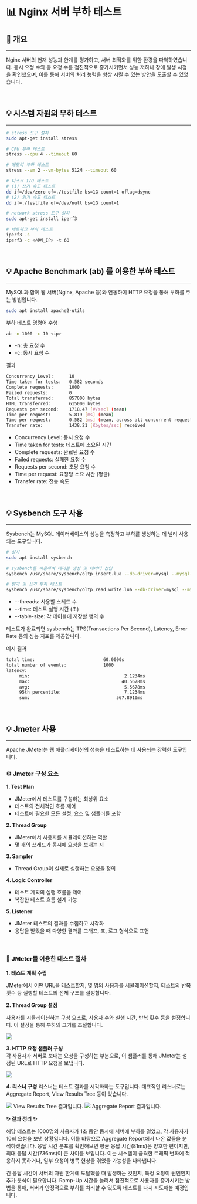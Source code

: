 # 📊 Nginx 서버 부하 테스트

## 🧐 개요
---
Nginx 서버의 현재 성능과 한계를 평가하고, 서버 최적화를 위한 환경을 파악하였습니다. 동시 요청 수와 총 요청 수를 점진적으로 증가시키면서 성능 저하나 장애 발생 시점을 확인했으며, 이를 통해 서버의 처리 능력을 향상 시킬 수 있는 방안을 도출할 수 있었습니다.

<br>

## 💡 시스템 자원의 부하 테스트
---

```bash
# stress 도구 설치
sudo apt-get install stress

# CPU 부하 테스트
stress --cpu 4 --timeout 60

# 메모리 부하 테스트
stress --vm 2 --vm-bytes 512M --timeout 60

# 디스크 I/O 테스트
# (1) 쓰기 속도 테스트
dd if=/dev/zero of=./testfile bs=1G count=1 oflag=dsync
# (2) 읽기 속도 테스트
dd if=./testfile of=/dev/null bs=1G count=1

# network stress 도구 설치
sudo apt-get install iperf3

# 네트워크 부하 테스트
iperf3 -s
iperf3 -c <서버_IP> -t 60

```

<br>

## 💡 Apache Benchmark (ab) 를 이용한 부하 테스트
---
MySQL과 함께 웹 서버(Nginx, Apache 등)와 연동하여 HTTP 요청을 통해 부하를 주는 방법입니다.
```bash
sudo apt install apache2-utils
```

부하 테스트 명령어 수행
```bash
ab -n 1000 -c 10 <ip>
```
- -n: 총 요청 수
- -c: 동시 요청 수


결과
```bash
Concurrency Level:      10
Time taken for tests:   0.582 seconds
Complete requests:      1000
Failed requests:        0
Total transferred:      857000 bytes
HTML transferred:       615000 bytes
Requests per second:    1718.47 [#/sec] (mean)
Time per request:       5.819 [ms] (mean)
Time per request:       0.582 [ms] (mean, across all concurrent requests)
Transfer rate:          1438.21 [Kbytes/sec] received
```
- Concurrency Level: 동시 요청 수
- Time taken for tests: 테스트에 소요된 시간
- Complete requests: 완료된 요청 수
- Failed requests: 실패한 요청 수
- Requests per second: 초당 요청 수
- Time per request: 요청당 소요 시간 (평균)
- Transfer rate: 전송 속도

<br>

## 💡 Sysbench 도구 사용
---
Sysbench는 MySQL 데이터베이스의 성능을 측정하고 부하를 생성하는 데 널리 사용되는 도구입니다.
```bash
# 설치
sudo apt install sysbench

# sysbench를 사용하여 테이블 생성 및 데이터 삽입
sysbench /usr/share/sysbench/oltp_insert.lua --db-driver=mysql --mysql-db=sbtest --mysql-user=root --mysql-password=<your_password> prepare

# 읽기 및 쓰기 부하 테스트
sysbench /usr/share/sysbench/oltp_read_write.lua --db-driver=mysql --mysql-db=sbtest --mysql-user=root --mysql-password=<your_password> --tables=1 --table-size=10000 --threads=10 --time=60 run
```
- --threads: 사용할 스레드 수
- --time: 테스트 실행 시간 (초)
- --table-size: 각 테이블에 저장할 행의 수

테스트가 완료되면 sysbench는 TPS(Transactions Per Second), Latency, Error Rate 등의 성능 지표를 제공합니다.

예시 결과
```bash
total time:                          60.0000s
total number of events:              1000
latency:
     min:                                    2.1234ms
     max:                                   40.5678ms
     avg:                                    5.5678ms
     95th percentile:                        7.1234ms
     sum:                                 567.8910ms
```

<br>

## 💡 Jmeter 사용
---
Apache JMeter는 웹 애플리케이션의 성능을 테스트하는 데 사용되는 강력한 도구입니다.

### ⚙️ Jmeter 구성 요소

**1. Test Plan**
- JMeter에서 테스트를 구성하는 최상위 요소
- 테스트의 전체적인 흐름 제어
- 테스트에 필요한 모든 설정, 요소 및 샘플러들 포함

**2. Thread Group**
- JMeter에서 사용자를 시뮬레이션하는 역할
- 몇 개의 쓰레드가 동시에 요청을 보내는 지

**3. Sampler**
- Thread Group이 실제로 실행하는 요청을 정의

**4. Logic Controller**
- 테스트 계획의 실행 흐름을 제어
- 복잡한 테스트 흐름 설계 가능

**5. Listener**
- JMeter 테스트의 결과를 수집하고 시각화
- 응답을 받았을 때 다양한 결과를 그래프, 표, 로그 형식으로 표현

<br>

### 📃 JMeter를 이용한 테스트 절차

**1. 테스트 계획 수립**  

JMeter에서 어떤 URL을 테스트할지, 몇 명의 사용자를 시뮬레이션할지, 테스트의 반복 횟수 등 실행할 테스트의 전체 구조를 설정합니다.

**2. Thread Group 설정**  

사용자를 시뮬레이션하는 구성 요소로, 사용자 수와 실행 시간, 반복 횟수 등을 설정합니다. 이 설정을 통해 부하의 크기를 조절합니다.

<img src="JMeter-Thread-Group.png">

**3. HTTP 요청 샘플러 구성**  
각 사용자가 서버로 보내는 요청을 구성하는 부분으로, 이 샘플러를 통해 JMeter는 설정된 URL로 HTTP 요청을 보냅니다.

<img src="JMeter-Http-Request.png">

**4. 리스너 구성**
리스너는 테스트 결과를 시각화하는 도구입니다. 대표적인 리스너로는 Aggregate Report, View Results Tree 등이 있습니다.

<img src="JMeter-Table.png">
View Results Tree 결과입니다.

<img src="JMeter-Aggregate-Report.png">
Aggregate Report 결과입니다.

<br>

**✨ 결과 정리 ✨**  

해당 테스트는 1000명의 사용자가 1초 동안 동시에 서버에 부하를 걸었고, 각 사용자가 10회 요청을 보낸 상황입니다. 이를 바탕으로 Aggregate Report에서 나온 값들을 분석하겠습니다. 응답 시간 분포를 확인해보면 평균 응답 시간(81ms)은 양호한 편이지만, 최대 응답 시간(736ms)이 큰 차이를 보입니다. 이는 시스템이 급격한 트래픽 변화에 적응하지 못하거나, 일부 요청이 병목 현상을 겪었을 가능성을 나타냅니다.  

긴 응답 시간이 서버의 자원 한계에 도달했을 때 발생하는 것인지, 특정 요청이 원인인지 추가 분석이 필요합니다. Ramp-Up 시간을 늘려서 점진적으로 사용자를 증가시키는 방법을 통해, 서버가 안정적으로 부하를 처리할 수 있도록 테스트를 다시 시도해볼 예정입니다.